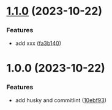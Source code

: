 # [1.1.0](https://github.com/wellss12/Github-Auto-Release/compare/v1.0.0...v1.1.0) (2023-10-22)


### Features

* add xxx ([fa3b140](https://github.com/wellss12/Github-Auto-Release/commit/fa3b140f69d71c8948007493e5443d7b68dfc5f2))

# 1.0.0 (2023-10-22)


### Features

* add husky and commitlint ([10ebf93](https://github.com/wellss12/Github-Auto-Release/commit/10ebf93a96aa2d4f0a3c1fb79cc56008dd1695f4))
